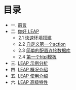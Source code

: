 # 目录
* 一. [前言](README.md)
* 二. [你好 LEAP](getting-start/index.md)
  - 2.1 [快速环境搭建](getting-start/construction.md)
  - 2.2 [自定义第一个action](getting-start/first_action.md)
  - 2.3 [简单的配置连接数据库](getting-start/connect_db.md)
  - 2.4 [第一个htpl模板](getting-start/first_htpl.md)
* 三. [LEAP 示例分析](chapter_1/index.md)
* 四. [LEAP 概况介绍](chapter_2/index.md)
* 五. [LEAP 使用介绍](chapter_3/index.md)
* 六. [LEAP 高级特性](chapter_4/index.md)